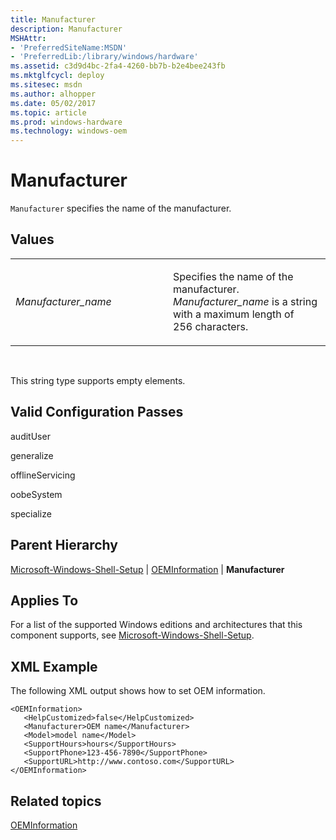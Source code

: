 ```yaml
---
title: Manufacturer
description: Manufacturer
MSHAttr:
- 'PreferredSiteName:MSDN'
- 'PreferredLib:/library/windows/hardware'
ms.assetid: c3d9d4bc-2fa4-4260-bb7b-b2e4bee243fb
ms.mktglfcycl: deploy
ms.sitesec: msdn
ms.author: alhopper
ms.date: 05/02/2017
ms.topic: article
ms.prod: windows-hardware
ms.technology: windows-oem
---
```


# Manufacturer


`Manufacturer` specifies the name of the manufacturer.

## Values


<table>
<colgroup>
<col width="50%" />
<col width="50%" />
</colgroup>
<tbody>
<tr class="odd">
<td><p><em>Manufacturer_name</em></p></td>
<td><p>Specifies the name of the manufacturer. <em>Manufacturer_name</em> is a string with a maximum length of 256 characters.</p></td>
</tr>
</tbody>
</table>

 

This string type supports empty elements.

## Valid Configuration Passes


auditUser

generalize

offlineServicing

oobeSystem

specialize

## Parent Hierarchy


[Microsoft-Windows-Shell-Setup](microsoft-windows-shell-setup.md) | [OEMInformation](microsoft-windows-shell-setup-oeminformation.md) | **Manufacturer**

## Applies To


For a list of the supported Windows editions and architectures that this component supports, see [Microsoft-Windows-Shell-Setup](microsoft-windows-shell-setup.md).

## XML Example


The following XML output shows how to set OEM information.

``` syntax
<OEMInformation>
   <HelpCustomized>false</HelpCustomized>
   <Manufacturer>OEM name</Manufacturer>
   <Model>model name</Model>
   <SupportHours>hours</SupportHours>
   <SupportPhone>123-456-7890</SupportPhone>
   <SupportURL>http://www.contoso.com</SupportURL>
</OEMInformation>
```

## Related topics


[OEMInformation](microsoft-windows-shell-setup-oeminformation.md)

 

 








